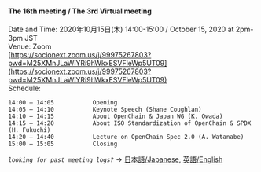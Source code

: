 #### The 16th meeting / The 3rd Virtual meeting

Date and Time: 2020年10月15日(木) 14:00-15:00 /  October 15, 2020 at 2pm-3pm JST  
Venue: Zoom  
 [https://socionext.zoom.us/j/99975267803?pwd=M25XMnJLaWlYRi9hWkxESVFleWp5UT09](https://socionext.zoom.us/j/99975267803?pwd=M25XMnJLaWlYRi9hWkxESVFleWp5UT09)  
Schedule:  
```
14:00 – 14:05           Opening
14:05 – 14:10           Keynote Speech (Shane Coughlan)
14:10 – 14:15           About OpenChain & Japan WG (K. Owada)
14:15 – 14:20           About ISO Standardization of OpenChain & SPDX (H. Fukuchi)
14:20 – 14:40           Lecture on OpenChain Spec 2.0 (A. Watanabe)
15:00 – 15:05           Closing
```  

*`looking for past meeting logs?`* → [日本語/Japanese](https://openchain-project.github.io/OpenChain-JWG/meeting-minutes.html), [英語/English](https://openchain-project.github.io/OpenChain-JWG/meeting-minutes_en.html)  
